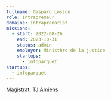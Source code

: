 ```yaml
---
fullname: Gaspard Losson
role: Intrapreneur
domaine: Intraprenariat
missions:
  - start: 2022-08-26
    end: 2023-10-31
    status: admin
    employer: Ministère de la justice
    startups:
      - infoparquet
startups:
  - infoparquet
---
```

Magistrat, TJ Amiens